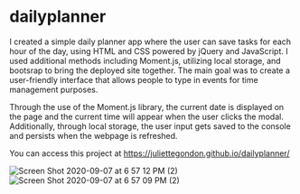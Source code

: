 # dailyplanner
I created a simple daily planner app where the user can save tasks for each hour of the day, using HTML and CSS powered by jQuery and JavaScript. I used additional methods including Moment.js, utilizing local storage, and bootsrap to bring the deployed site together. The main goal was to create a user-friendly interface that allows people to type in events for time management purposes. 

Through the use of the Moment.js library, the current date is displayed on the page and the current time will appear when the user clicks the modal.
Additionally, through local storage, the user input gets saved to the console and persists when the webpage is refreshed. 

You can access this project at https://juliettegondon.github.io/dailyplanner/

![Screen Shot 2020-09-07 at 6 57 12 PM (2)](https://user-images.githubusercontent.com/68354391/92419523-0b693f00-f13c-11ea-837e-4ea98fe4e709.png)
![Screen Shot 2020-09-07 at 6 57 09 PM (2)](https://user-images.githubusercontent.com/68354391/92419525-0b693f00-f13c-11ea-9d92-32b36a83cd68.png)
